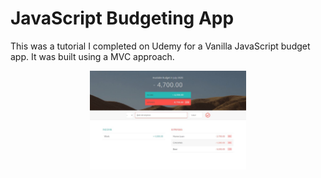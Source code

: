 # JavaScript Budgeting App

This was a tutorial I completed on Udemy for a Vanilla JavaScript budget app. It was built using a MVC approach.

<p align="center">
  <img src="https://raw.githubusercontent.com/tmoran18/JavaScript-Budget/master/budget_app.JPG" width="250"/>
</p>


